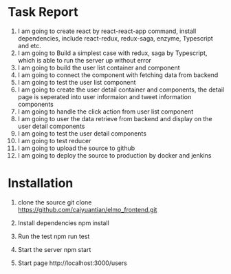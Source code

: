 # Task Report
1. I am going to create react by react-react-app command, install dependencies, include react-redux, redux-saga, enzyme, Typescript and etc.
2. I am going to Build a simplest case with redux, saga by Typescript, which is able to run the server up without error
3. I am going to build the user list container and component
4. I am going to connect the component with fetching data from backend
5. I am going to test the user list component
6. I am going to create the user detail container and components, the detail page is seperated into user informaion and tweet information components
7. I am going to handle the click action from user list component
8. I am going to user the data retrieve from backend and display on the user detail components
9. I am going to test the user detail components
10. I am going to test reducer
11. I am going to upload the source to github
12. I am going to deploy the source to production by docker and jenkins


# Installation
1. clone the source
    git clone https://github.com/caiyuantian/elmo_frontend.git

2. Install dependencies
    npm install

3. Run the test
    npm run test

4. Start the server
    npm start

5. Start page
    http://localhost:3000/users